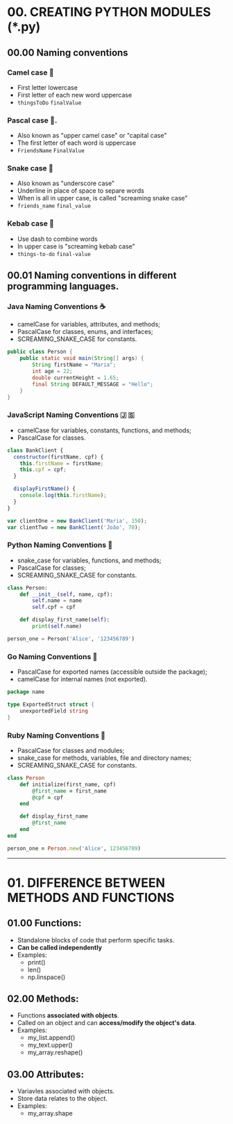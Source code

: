 # 00. CREATING PYTHON MODULES (\*.py)

## 00.00 Naming conventions

### Camel case 🐪

- First letter lowercase
- First letter of each new word uppercase
- `thingsToDo` `finalValue`

### Pascal case 🦎.

- Also known as "upper camel case" or "capital case"
- The first letter of each word is uppercase
- `FriendsName` `FinalValue`

### Snake case 🐍

- Also known as "underscore case"
- Underline in place of space to separe words
- When is all in upper case, is called "screaming snake case"
- `friends_name` `final_value`

### Kebab case 🌯

- Use dash to combine words
- In upper case is "screaming kebab case"
- `things-to-do` `final-value`

## 00.01 Naming conventions in different programming languages.

### Java Naming Conventions ☕

- camelCase for variables, attributes, and methods;
- PascalCase for classes, enums, and interfaces;
- SCREAMING_SNAKE_CASE for constants.

```java
public class Person {
    public static void main(String[] args) {
        String firstName = "Maria";
        int age = 22;
        double currentHeight = 1.65;
        final String DEFAULT_MESSAGE = "Hello";
    }
}
```

### JavaScript Naming Conventions 🇯 🇸

- camelCase for variables, constants, functions, and methods;
- PascalCase for classes.

```javascript
class BankClient {
  constructor(firstName, cpf) {
    this.firstName = firstName;
    this.cpf = cpf;
  }

  displayFirstName() {
    console.log(this.firstName);
  }
}

var clientOne = new BankClient('Maria', 150);
var clientTwo = new BankClient('João', 70);
```

### Python Naming Conventions 🐍

- snake_case for variables, functions, and methods;
- PascalCase for classes;
- SCREAMING_SNAKE_CASE for constants.

```python
class Person:
    def __init__(self, name, cpf):
        self.name = name
        self.cpf = cpf

    def display_first_name(self):
        print(self.name)

person_one = Person('Alice', '123456789')
```

### Go Naming Conventions 🔷

- PascalCase for exported names (accessible outside the package);
- camelCase for internal names (not exported).

```go
package name

type ExportedStruct struct {
    unexportedField string
}
```

### Ruby Naming Conventions 🔻

- PascalCase for classes and modules;
- snake_case for methods, variables, file and directory names;
- SCREAMING_SNAKE_CASE for constants.

```ruby
class Person
    def initialize(first_name, cpf)
        @first_name = first_name
        @cpf = cpf
    end

    def display_first_name
        @first_name
    end
end

person_one = Person.new('Alice', 123456789)
```

---

# 01. DIFFERENCE BETWEEN METHODS AND FUNCTIONS

## 01.00 Functions:

- Standalone blocks of code that perform specific tasks.
- **Can be called independently**
- Examples:
  - print()
  - len()
  - np.linspace()

## 02.00 Methods:

- Functions **associated with objects**.
- Called on an object and can **access/modify the object's data**.
- Examples:
  - my_list.append()
  - my_text.upper()
  - my_array.reshape()

## 03.00 Attributes:

- Variavles associated with objects.
- Store data relates to the object.
- Examples:
  - my_array.shape
